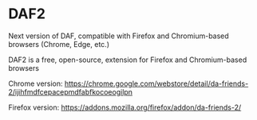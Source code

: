 # DAF2

Next version of DAF, compatible with Firefox and Chromium-based browsers (Chrome, Edge, etc.)

DAF2 is a free, open-source, extension for Firefox and Chromium-based browsers

Chrome version:
https://chrome.google.com/webstore/detail/da-friends-2/ijihfmdfcepacepmdfabfkocoeogilpn

Firefox version:
https://addons.mozilla.org/firefox/addon/da-friends-2/
